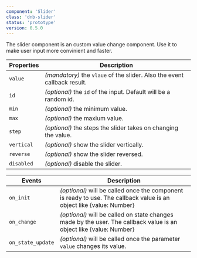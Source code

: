```yaml
---
component: 'Slider'
class: 'dnb-slider'
status: 'prototype'
version: 0.5.0
---
```


The slider component is an custom value change component. Use it to make user input more convinient and faster.

| Properties | Description                                                              |
| ---------- | ------------------------------------------------------------------------ |
| `value`    | _(mandatory)_ the `vlaue` of the slider. Also the event callback result. |
| `id`       | _(optional)_ the `id` of the input. Default will be a random id.         |
| `min`      | _(optional)_ the minimum value.                                          |
| `max`      | _(optional)_ the maxium value.                                           |
| `step`     | _(optional)_ the steps the slider takes on changing the value.           |
| `vertical` | _(optional)_ show the slider vertically.                                 |
| `reverse`  | _(optional)_ show the slider reversed.                                   |
| `disabled` | _(optional)_ disable the slider.                                         |

| Events            | Description                                                                                                          |
| ----------------- | -------------------------------------------------------------------------------------------------------------------- |
| `on_init`         | _(optional)_ will be called once the component is ready to use. The callback value is an object like {value: Number} |
| `on_change`       | _(optional)_ will be called on state changes made by the user. The callback value is an object like {value: Number}  |
| `on_state_update` | _(optional)_ will be called once the parameter `value` changes its value.                                            |
